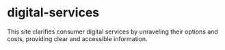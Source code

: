 # digital-services
This site clarifies consumer digital services by unraveling their options and costs, providing clear and accessible information.
